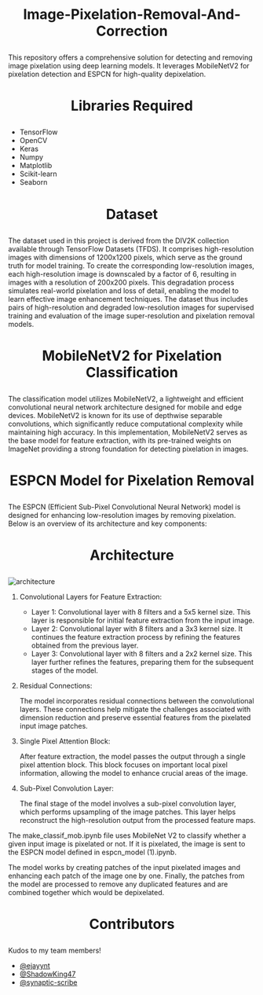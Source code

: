 # <p align="center">Image-Pixelation-Removal-And-Correction</p>

This repository offers a comprehensive solution for detecting and removing image pixelation using deep learning models. It leverages MobileNetV2 for pixelation detection and ESPCN for high-quality depixelation.

# <p align="center">Libraries Required</p>
- TensorFlow 
- OpenCV
- Keras
- Numpy
- Matplotlib
- Scikit-learn
- Seaborn

# <p align="center">Dataset</p>

The dataset used in this project is derived from the DIV2K collection available through TensorFlow Datasets (TFDS). It comprises high-resolution images with dimensions of 1200x1200 pixels, which serve as the ground truth for model training. To create the corresponding low-resolution images, each high-resolution image is downscaled by a factor of 6, resulting in images with a resolution of 200x200 pixels. This degradation process simulates real-world pixelation and loss of detail, enabling the model to learn effective image enhancement techniques. The dataset thus includes pairs of high-resolution and degraded low-resolution images for supervised training and evaluation of the image super-resolution and pixelation removal models.

# <p align="center">MobileNetV2 for Pixelation Classification</p>

The classification model utilizes MobileNetV2, a lightweight and efficient convolutional neural network architecture designed for mobile and edge devices. MobileNetV2 is known for its use of depthwise separable convolutions, which significantly reduce computational complexity while maintaining high accuracy. In this implementation, MobileNetV2 serves as the base model for feature extraction, with its pre-trained weights on ImageNet providing a strong foundation for detecting pixelation in images.

# <p align="center">ESPCN Model for Pixelation Removal</p>

The ESPCN (Efficient Sub-Pixel Convolutional Neural Network) model is designed for enhancing low-resolution images by removing pixelation. Below is an overview of its architecture and key components:

# <p align="center">Architecture</p>

![architecture](https://github.com/user-attachments/assets/fa3bd6ed-a7ae-4ec7-ac4a-71e7df13a97f)

1. Convolutional Layers for Feature Extraction:

    - Layer 1: Convolutional layer with 8 filters and a 5x5 kernel size. This layer is responsible for initial feature extraction from the input image.
    - Layer 2: Convolutional layer with 8 filters and a 3x3 kernel size. It continues the feature extraction process by refining the features obtained from the previous layer.
    - Layer 3: Convolutional layer with 8 filters and a 2x2 kernel size. This layer further refines the features, preparing them for the subsequent stages of the model.

2. Residual Connections:

    The model incorporates residual connections between the convolutional layers. These connections help mitigate the challenges associated with dimension reduction and preserve essential features from the pixelated input image patches.

3. Single Pixel Attention Block:

    After feature extraction, the model passes the output through a single pixel attention block. This block focuses on important local pixel information, allowing the model to enhance crucial areas of the image.

4. Sub-Pixel Convolution Layer:
   
    The final stage of the model involves a sub-pixel convolution layer, which performs upsampling of the image patches. This layer helps reconstruct the high-resolution output from the processed feature maps.

The make_classif_mob.ipynb file uses MobileNet V2 to classify whether a given input image is pixelated or not. If it is pixelated, the image is sent to the ESPCN model defined in espcn_model (1).ipynb. 

The model works by creating patches of the input pixelated images and enhancing each patch of the image one by one. Finally, the patches from the model are processed to remove any duplicated features and are combined together which would be depixelated.

# <p align="center">Contributors</p>
Kudos to my team members!

- [@ejayynt](https://github.com/ejayynt)
- [@ShadowKing47](https://github.com/ShadowKing47)
- [@synaptic-scribe](https://github.com/synaptic-scribe)

